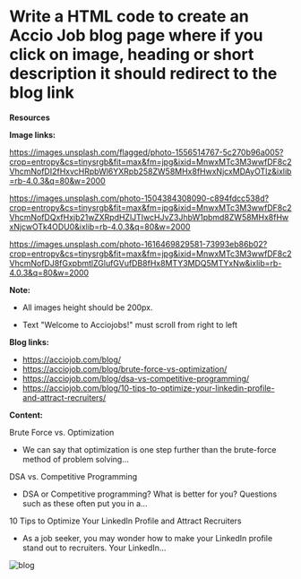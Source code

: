 # Write a HTML code to create an Accio Job blog page where if you click on image, heading or short description it should redirect to the blog link

**Resources**

**Image links:**

https://images.unsplash.com/flagged/photo-1556514767-5c270b96a005?crop=entropy&cs=tinysrgb&fit=max&fm=jpg&ixid=MnwxMTc3M3wwfDF8c2VhcmNofDI2fHxvcHRpbWl6YXRpb258ZW58MHx8fHwxNjcxMDAyOTIz&ixlib=rb-4.0.3&q=80&w=2000 

https://images.unsplash.com/photo-1504384308090-c894fdcc538d?crop=entropy&cs=tinysrgb&fit=max&fm=jpg&ixid=MnwxMTc3M3wwfDF8c2VhcmNofDQxfHxjb21wZXRpdHZlJTIwcHJvZ3JhbW1pbmd8ZW58MHx8fHwxNjcwOTk4ODU0&ixlib=rb-4.0.3&q=80&w=2000 

https://images.unsplash.com/photo-1616469829581-73993eb86b02?crop=entropy&cs=tinysrgb&fit=max&fm=jpg&ixid=MnwxMTc3M3wwfDF8c2VhcmNofDJ8fGxpbmtlZGlufGVufDB8fHx8MTY3MDQ5MTYxNw&ixlib=rb-4.0.3&q=80&w=2000 

**Note:** 

- All images height should be 200px.

- Text "Welcome to Acciojobs!" must scroll from right to left

**Blog links:**

- https://acciojob.com/blog/ 
- https://acciojob.com/blog/brute-force-vs-optimization/ 
- https://acciojob.com/blog/dsa-vs-competitive-programming/ 
- https://acciojob.com/blog/10-tips-to-optimize-your-linkedin-profile-and-attract-recruiters/ 

**Content:**

Brute Force vs. Optimization

- We can say that optimization is one step further than the brute-force method of problem solving…

DSA vs. Competitive Programming

- DSA or Competitive programming? What is better for you? Questions such as these often put you in a…

10 Tips to Optimize Your LinkedIn Profile and Attract Recruiters

- As a job seeker, you may wonder how to make your LinkedIn profile stand out to recruiters. Your LinkedIn…

![blog](https://storage.googleapis.com/acciojob-open-file-collections/acciojob-blog.gif)
